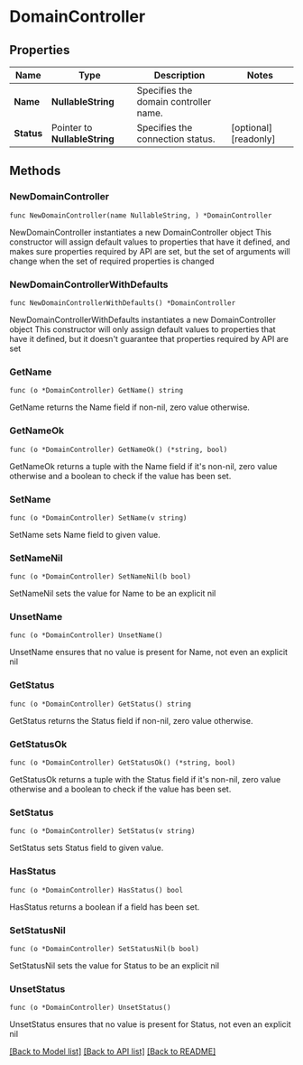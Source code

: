 # DomainController

## Properties

Name | Type | Description | Notes
------------ | ------------- | ------------- | -------------
**Name** | **NullableString** | Specifies the domain controller name. | 
**Status** | Pointer to **NullableString** | Specifies the connection status. | [optional] [readonly] 

## Methods

### NewDomainController

`func NewDomainController(name NullableString, ) *DomainController`

NewDomainController instantiates a new DomainController object
This constructor will assign default values to properties that have it defined,
and makes sure properties required by API are set, but the set of arguments
will change when the set of required properties is changed

### NewDomainControllerWithDefaults

`func NewDomainControllerWithDefaults() *DomainController`

NewDomainControllerWithDefaults instantiates a new DomainController object
This constructor will only assign default values to properties that have it defined,
but it doesn't guarantee that properties required by API are set

### GetName

`func (o *DomainController) GetName() string`

GetName returns the Name field if non-nil, zero value otherwise.

### GetNameOk

`func (o *DomainController) GetNameOk() (*string, bool)`

GetNameOk returns a tuple with the Name field if it's non-nil, zero value otherwise
and a boolean to check if the value has been set.

### SetName

`func (o *DomainController) SetName(v string)`

SetName sets Name field to given value.


### SetNameNil

`func (o *DomainController) SetNameNil(b bool)`

 SetNameNil sets the value for Name to be an explicit nil

### UnsetName
`func (o *DomainController) UnsetName()`

UnsetName ensures that no value is present for Name, not even an explicit nil
### GetStatus

`func (o *DomainController) GetStatus() string`

GetStatus returns the Status field if non-nil, zero value otherwise.

### GetStatusOk

`func (o *DomainController) GetStatusOk() (*string, bool)`

GetStatusOk returns a tuple with the Status field if it's non-nil, zero value otherwise
and a boolean to check if the value has been set.

### SetStatus

`func (o *DomainController) SetStatus(v string)`

SetStatus sets Status field to given value.

### HasStatus

`func (o *DomainController) HasStatus() bool`

HasStatus returns a boolean if a field has been set.

### SetStatusNil

`func (o *DomainController) SetStatusNil(b bool)`

 SetStatusNil sets the value for Status to be an explicit nil

### UnsetStatus
`func (o *DomainController) UnsetStatus()`

UnsetStatus ensures that no value is present for Status, not even an explicit nil

[[Back to Model list]](../README.md#documentation-for-models) [[Back to API list]](../README.md#documentation-for-api-endpoints) [[Back to README]](../README.md)


